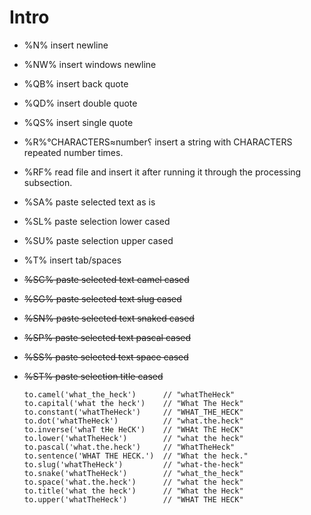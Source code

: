 

# Intro
  - %N% insert newline
  - %NW% insert windows newline
  - %QB% insert back quote
  - %QD% insert double quote
  - %QS% insert single quote
  - %R%°CHARACTERS≈number؟ insert a string with CHARACTERS repeated number times.
  - %RF% read file and insert it after running it through the processing subsection.
  - %SA% paste selected text as is
  - %SL% paste selection lower cased
  - %SU% paste selection upper cased
  - %T% insert tab/spaces
  - ~~%SC% paste selected text camel cased~~
  - ~~%SG% paste selected text slug cased~~
  - ~~%SN% paste selected text snaked cased~~
  - ~~%SP% paste selected text pascal cased~~
  - ~~%SS% paste selected text space cased~~
  - ~~%ST% paste selection title cased~~


        to.camel('what_the_heck')      // "whatTheHeck"
        to.capital('what the heck')    // "What The Heck"
        to.constant('whatTheHeck')     // "WHAT_THE_HECK"
        to.dot('whatTheHeck')          // "what.the.heck"
        to.inverse('whaT tHe HeCK')    // "WHAt ThE HeCK"
        to.lower('whatTheHeck')        // "what the heck"
        to.pascal('what.the.heck')     // "WhatTheHeck"
        to.sentence('WHAT THE HECK.')  // "What the heck."
        to.slug('whatTheHeck')         // "what-the-heck"
        to.snake('whatTheHeck')        // "what_the_heck"
        to.space('what.the.heck')      // "what the heck"
        to.title('what the heck')      // "What the Heck"
        to.upper('whatTheHeck')        // "WHAT THE HECK"
